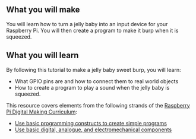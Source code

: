 ## What you will make
You will learn how to turn a jelly baby into an input device for your Raspberry Pi. You will then create a program to make it burp when it is squeezed.

## What you will learn
By following this tutorial to make a jelly baby sweet burp, you will learn:
- What GPIO pins are and how to connect them to real world objects
- How to create a program to play a sound when the jelly baby is squeezed.

This resource covers elements from the following strands of the [Raspberry Pi Digital Making Curriculum](https://www.raspberrypi.org/curriculum/):

- [Use basic programming constructs to create simple programs](https://www.raspberrypi.org/curriculum/programming/creator)
- [Use basic digital, analogue, and electromechanical components](https://www.raspberrypi.org/curriculum/physical-computing/creator)


